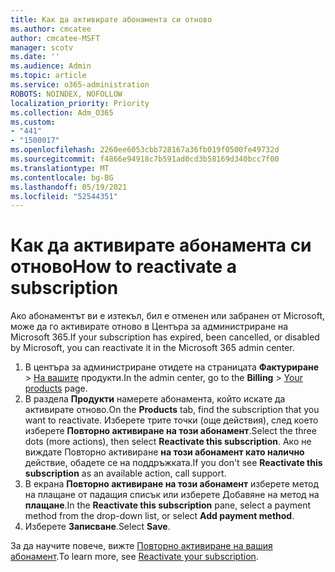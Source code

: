 ```yaml
---
title: Как да активирате абонамента си отново
ms.author: cmcatee
author: cmcatee-MSFT
manager: scotv
ms.date: ''
ms.audience: Admin
ms.topic: article
ms.service: o365-administration
ROBOTS: NOINDEX, NOFOLLOW
localization_priority: Priority
ms.collection: Adm_O365
ms.custom:
- "441"
- "1500017"
ms.openlocfilehash: 2260ee6053cbb728167a36fb019f0500fe49732d
ms.sourcegitcommit: f4866e94918c7b591ad0cd3b58169d340bcc7f00
ms.translationtype: MT
ms.contentlocale: bg-BG
ms.lasthandoff: 05/19/2021
ms.locfileid: "52544351"
---
```

# <a name="how-to-reactivate-a-subscription"></a><span data-ttu-id="33842-102">Как да активирате абонамента си отново</span><span class="sxs-lookup"><span data-stu-id="33842-102">How to reactivate a subscription</span></span>

<span data-ttu-id="33842-103">Ако абонаментът ви е изтекъл, бил е отменен или забранен от Microsoft, може да го активирате отново в Центъра за администриране на Microsoft 365.</span><span class="sxs-lookup"><span data-stu-id="33842-103">If your subscription has expired, been cancelled, or disabled by Microsoft, you can reactivate it in the Microsoft 365 admin center.</span></span>
  
1. <span data-ttu-id="33842-104">В центъра за администриране отидете на страницата **Фактуриране** \> [На вашите](https://go.microsoft.com/fwlink/p/?linkid=842054) продукти.</span><span class="sxs-lookup"><span data-stu-id="33842-104">In the admin center, go to the **Billing** \> [Your products](https://go.microsoft.com/fwlink/p/?linkid=842054) page.</span></span>
2. <span data-ttu-id="33842-105">В раздела **Продукти** намерете абонамента, който искате да активирате отново.</span><span class="sxs-lookup"><span data-stu-id="33842-105">On the **Products** tab, find the subscription that you want to reactivate.</span></span> <span data-ttu-id="33842-106">Изберете трите точки (още действия), след което изберете **Повторно активиране на този абонамент**.</span><span class="sxs-lookup"><span data-stu-id="33842-106">Select the three dots (more actions), then select **Reactivate this subscription**.</span></span>
    <span data-ttu-id="33842-107">Ако не виждате Повторно активиране **на този абонамент като налично** действие, обадете се на поддръжката.</span><span class="sxs-lookup"><span data-stu-id="33842-107">If you don't see **Reactivate this subscription** as an available action, call support.</span></span>
3. <span data-ttu-id="33842-108">В екрана **Повторно активиране на този абонамент** изберете метод на плащане от падащия списък или изберете Добавяне на метод на **плащане**.</span><span class="sxs-lookup"><span data-stu-id="33842-108">In the **Reactivate this subscription** pane, select a payment method from the drop-down list, or select **Add payment method**.</span></span>
4. <span data-ttu-id="33842-109">Изберете **Записване**.</span><span class="sxs-lookup"><span data-stu-id="33842-109">Select **Save**.</span></span>

<span data-ttu-id="33842-110">За да научите повече, вижте [Повторно активиране на вашия абонамент](/microsoft-365/commerce/subscriptions/reactivate-your-subscription).</span><span class="sxs-lookup"><span data-stu-id="33842-110">To learn more, see [Reactivate your subscription](/microsoft-365/commerce/subscriptions/reactivate-your-subscription).</span></span>
